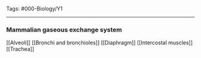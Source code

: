 Tags: #000-Biology/Y1

---
### Mammalian gaseous exchange system
[[Alveoli]]
[[Bronchi and bronchioles]]
[[Diaphragm]]
[[Intercostal muscles]]
[[Trachea]]

